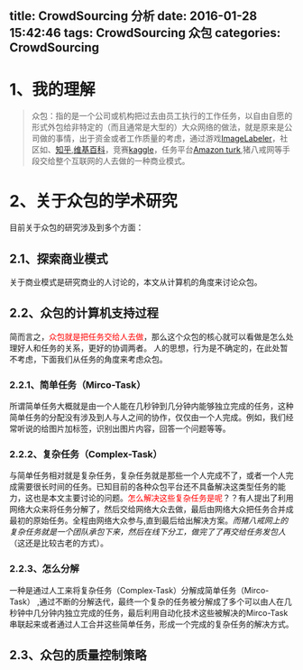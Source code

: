 title: CrowdSourcing 分析
date: 2016-01-28 15:42:46
tags: 
 CrowdSourcing
 众包
categories: 
 CrowdSourcing
---

# 1、我的理解
>众包：指的是一个公司或机构把过去由员工执行的工作任务，以自由自愿的形式外包给非特定的（而且通常是大型的）大众网络的做法，就是原来是公司做的事情，出于资金或者工作质量的考虑，通过游戏[ImageLabeler](http://www.baike.com/wiki/GOOGLE+IMAGE+LABELER)，社区如、[知乎](http://www.zhihu.com/),[维基百科]()，竞赛[kaggle](https://www.kaggle.com/)，任务平台[Amazon turk](https://www.mturk.com/mturk/welcome),猪八戒网等手段交给整个互联网的人去做的一种商业模式。

# 2、关于众包的学术研究
目前关于众包的研究涉及到多个方面：

## 2.1、探索商业模式
关于商业模式是研究商业的人讨论的，本文从计算机的角度来讨论众包。

## 2.2、众包的计算机支持过程
简而言之，<font color=red>众包就是把任务交给人去做</font>，那么这个众包的核心就可以看做是怎么处理好人和任务的关系，更好的协调两者。
人的思想，行为是不确定的，在此处暂不考虑，下面我们从任务的角度来考虑众包。

### 2.2.1、简单任务（Mirco-Task）
所谓简单任务大概就是由一个人能在几秒钟到几分钟内能够独立完成的任务，这种简单任务的分配没有涉及到人与人之间的协作，仅仅由一个人完成。例如，我们经常听说的给图片加标签，识别出图片内容，回答一个问题等等。

### 2.2.2、复杂任务（Complex-Task）
与简单任务相对就是复杂任务，复杂任务就是那些一个人完成不了，或者一个人完成需要很长时间的任务。已知目前的各种众包平台还不具备解决这类型任务的能力，这也是本文主要讨论的问题。<font color=red>怎么解决这些复杂任务是呢</font>？？有人提出了利用网络大众来将任务分解了，然后交给网络大众去做，最后由网络大众把任务合并成最初的原始任务。全程由网络大众参与,直到最后给出解决方案。<i>而猪八戒网上的复杂任务就是一个团队承包下来，然后在线下分工，做完了了再交给任务发包人</i>（这还是比较古老的方式）。

### 2.2.3、怎么分解

一种是通过人工来将复杂任务（Complex-Task）分解成简单任务（Mirco-Task） ,通过不断的分解迭代，最终一个复杂的任务被分解成了多个可以由人在几秒钟中几分钟内独立完成的任务，最后利用自动化技术这些被解决的Mirco-Task 串联起来或者通过人工合并这些简单任务，形成一个完成的复杂任务的解决方式。

## 2.3、众包的质量控制策略






